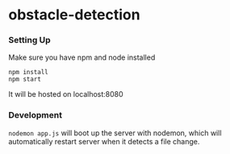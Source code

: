 # obstacle-detection

### Setting Up
Make sure you have npm and node installed

```
npm install
npm start
```
It will be hosted on localhost:8080

### Development
`nodemon app.js` will boot up the server with nodemon, which will automatically restart server when it detects a file change.
